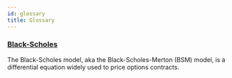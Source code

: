 ```yaml
---
id: glossary
title: Glossary
---
```


### [Black-Scholes](/docs/terms/blackscholes) 
The Black-Scholes model, aka the Black-Scholes-Merton (BSM) model, is a differential equation widely used to price options contracts.
